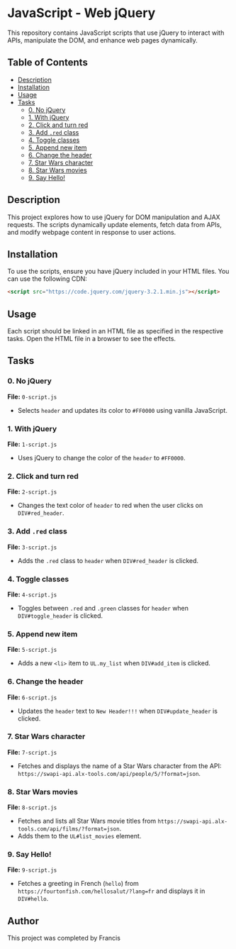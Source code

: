 # JavaScript - Web jQuery

This repository contains JavaScript scripts that use jQuery to interact with APIs, manipulate the DOM, and enhance web pages dynamically.

## Table of Contents
- [Description](#description)
- [Installation](#installation)
- [Usage](#usage)
- [Tasks](#tasks)
  - [0. No jQuery](#0-no-jquery)
  - [1. With jQuery](#1-with-jquery)
  - [2. Click and turn red](#2-click-and-turn-red)
  - [3. Add `.red` class](#3-add-red-class)
  - [4. Toggle classes](#4-toggle-classes)
  - [5. Append new item](#5-append-new-item)
  - [6. Change the header](#6-change-the-header)
  - [7. Star Wars character](#7-star-wars-character)
  - [8. Star Wars movies](#8-star-wars-movies)
  - [9. Say Hello!](#9-say-hello)

## Description
This project explores how to use jQuery for DOM manipulation and AJAX requests. The scripts dynamically update elements, fetch data from APIs, and modify webpage content in response to user actions.

## Installation
To use the scripts, ensure you have jQuery included in your HTML files. You can use the following CDN:
```html
<script src="https://code.jquery.com/jquery-3.2.1.min.js"></script>
```

## Usage
Each script should be linked in an HTML file as specified in the respective tasks. Open the HTML file in a browser to see the effects.

## Tasks

### 0. No jQuery
**File:** `0-script.js`
- Selects `header` and updates its color to `#FF0000` using vanilla JavaScript.

### 1. With jQuery
**File:** `1-script.js`
- Uses jQuery to change the color of the `header` to `#FF0000`.

### 2. Click and turn red
**File:** `2-script.js`
- Changes the text color of `header` to red when the user clicks on `DIV#red_header`.

### 3. Add `.red` class
**File:** `3-script.js`
- Adds the `.red` class to `header` when `DIV#red_header` is clicked.

### 4. Toggle classes
**File:** `4-script.js`
- Toggles between `.red` and `.green` classes for `header` when `DIV#toggle_header` is clicked.

### 5. Append new item
**File:** `5-script.js`
- Adds a new `<li>` item to `UL.my_list` when `DIV#add_item` is clicked.

### 6. Change the header
**File:** `6-script.js`
- Updates the `header` text to `New Header!!!` when `DIV#update_header` is clicked.

### 7. Star Wars character
**File:** `7-script.js`
- Fetches and displays the name of a Star Wars character from the API: `https://swapi-api.alx-tools.com/api/people/5/?format=json`.

### 8. Star Wars movies
**File:** `8-script.js`
- Fetches and lists all Star Wars movie titles from `https://swapi-api.alx-tools.com/api/films/?format=json`.
- Adds them to the `UL#list_movies` element.

### 9. Say Hello!
**File:** `9-script.js`
- Fetches a greeting in French (`hello`) from `https://fourtonfish.com/hellosalut/?lang=fr` and displays it in `DIV#hello`.

## Author
This project was completed by Francis
